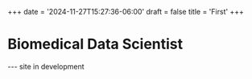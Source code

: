 +++
date = '2024-11-27T15:27:36-06:00'
draft = false
title = 'First'
+++

# Biomedical Data Scientist

--- site in development